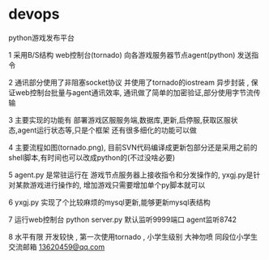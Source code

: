 # devops
python游戏发布平台 

1 采用B/S结构  web控制台(tornado) 向各游戏服务器节点agent(python)  发送指令

2 通讯部分使用了非阻塞socket协议 并使用了tornado的iostream 异步封装 , 保证web控制台批量与agent通讯效率, 通讯做了简单的加密验证,部分使用字节流传输

3 主要实现的功能有 部署游戏区服服务端,数据库,更新,启停服,获取区服状态,agent运行状态等,只是个框架 还有很多细化的功能可以做

4 主要流程如图(tornado.png), 目前SVN代码编译成更新包部分还是采用之前的shell脚本,有时间也可以改成python的(不过没啥必要)

5 agent.py 是常驻运行在 游戏节点服务器上接收指令和分发操作的, yxgj.py是针对某款游戏进行操作的, 增加游戏只需要增加单个py脚本就可以

6 yxgj.py  实现了个比较麻烦的mysql更新,能够更新mysql表结构 

7 运行web控制台 python server.py 默认监听9999端口   agent监听8742

8 水平有限 开发较快 , 第一次使用tornado , 小学生级别 大神勿喷 同段位小学生交流邮箱 13620459@qq.com

